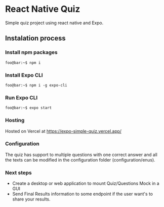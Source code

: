 # React Native Quiz
Simple quiz project using react native and Expo.

## Instalation process

### Install npm packages
```console
foo@bar:~$ npm i
```

### Install Expo CLI
```console
foo@bar:~$ npm i -g expo-cli
```

### Run Expo CLI
```console
foo@bar:~$ expo start
```

### Hosting
Hosted on Vercel at https://expo-simple-quiz.vercel.app/ 

### Configuration
The quiz has support to multiple questions with one correct answer and all the texts can be modified in the configuration folder (configuration/enus).

### Next steps
- Create a desktop or web application to mount Quiz/Questions Mock in a GUI
- Send Final Results information to some endpoint if the user want's to share your results.
